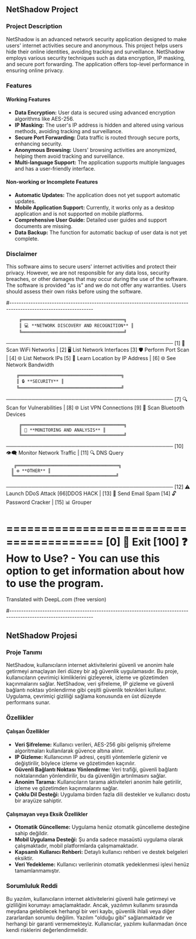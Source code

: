 ## NetShadow Project

### Project Description
NetShadow is an advanced network security application designed to make users' internet activities secure and anonymous. This project helps users hide their online identities, avoiding tracking and surveillance. NetShadow employs various security techniques such as data encryption, IP masking, and secure port forwarding. The application offers top-level performance in ensuring online privacy.

### Features
#### Working Features
- **Data Encryption:** User data is secured using advanced encryption algorithms like AES-256.
- **IP Masking:** The user's IP address is hidden and altered using various methods, avoiding tracking and surveillance.
- **Secure Port Forwarding:** Data traffic is routed through secure ports, enhancing security.
- **Anonymous Browsing:** Users' browsing activities are anonymized, helping them avoid tracking and surveillance.
- **Multi-language Support:** The application supports multiple languages and has a user-friendly interface.

#### Non-working or Incomplete Features
- **Automatic Updates:** The application does not yet support automatic updates.
- **Mobile Application Support:** Currently, it works only as a desktop application and is not supported on mobile platforms.
- **Comprehensive User Guide:** Detailed user guides and support documents are missing.
- **Data Backup:** The function for automatic backup of user data is not yet complete.

### Disclaimer
This software aims to secure users' internet activities and protect their privacy. However, we are not responsible for any data loss, security breaches, or other damages that may occur during the use of the software. The software is provided "as is" and we do not offer any warranties. Users should assess their own risks before using the software.


#-----------------------------------------------------------------------------------------------------------------

         ╔═══════════════════════════════════════╗
         ║ 💻 **NETWORK DISCOVERY AND RECOGNITION** ║  
         ╚═══════════════════════════════════════╝
──────────────────────────────────────────────
  [1] 📶 Scan WiFi Networks | [2] 🖥️ List Network Interfaces
  [3] 🛡️ Perform Port Scan | [4] 🌐 List Network IPs
  [5] 📍 Learn Location by IP Address | [6] 🌐 See Network Bandwidth

        ╔═══════════════════════════════════════╗
        ║ 🔒 **SECURITY** ║
        ╚═══════════════════════════════════════╝
──────────────────────────────────────────────
  [7] 🔍 Scan for Vulnerabilities | [8] 🌐 List VPN Connections
  [9] 📶 Scan Bluetooth Devices

         ╔═══════════════════════════════════════╗
         ║ 👀 **MONITORING AND ANALYSIS** ║
         ╚═══════════════════════════════════════╝  
──────────────────────────────────────────────
  [10] 👁️‍🗨️ Monitor Network Traffic | [11] 🔍 DNS Query

       ╔═══════════════════════════════════════╗
      ║ ⚙️ **OTHER** ║
      ╚═══════════════════════════════════════╝
──────────────────────────────────────────────
  [12] ⚠️ Launch DDoS Attack 
  [66]DDOS HACK | [13] 📧 Send Email Spam
  [14] 🔓 Password Cracker | [15] 📊 Grouper

========================================
  [0] 🚪 Exit
  [100] ❓ How to Use? - You can use this option to get information about how to use the program.
=======

Translated with DeepL.com (free version)

#-----------------------------------------------------------------------------------------------------------------

## NetShadow Projesi

### Proje Tanımı
NetShadow, kullanıcıların internet aktivitelerini güvenli ve anonim hale getirmeyi amaçlayan ileri düzey bir ağ güvenlik uygulamasıdır. Bu proje, kullanıcıların çevrimiçi kimliklerini gizleyerek, izleme ve gözetimden kaçınmalarını sağlar. NetShadow, veri şifreleme, IP gizleme ve güvenli bağlantı noktası yönlendirme gibi çeşitli güvenlik teknikleri kullanır. Uygulama, çevrimiçi gizliliği sağlama konusunda en üst düzeyde performans sunar.

### Özellikler
#### Çalışan Özellikler
- **Veri Şifreleme:** Kullanıcı verileri, AES-256 gibi gelişmiş şifreleme algoritmaları kullanılarak güvence altına alınır.
- **IP Gizleme:** Kullanıcının IP adresi, çeşitli yöntemlerle gizlenir ve değiştirilir, böylece izleme ve gözetimden kaçınılır.
- **Güvenli Bağlantı Noktası Yönlendirme:** Veri trafiği, güvenli bağlantı noktalarından yönlendirilir, bu da güvenliğin artırılmasını sağlar.
- **Anonim Tarama:** Kullanıcıların tarama aktiviteleri anonim hale getirilir, izleme ve gözetimden kaçınmalarını sağlar.
- **Çoklu Dil Desteği:** Uygulama birden fazla dili destekler ve kullanıcı dostu bir arayüze sahiptir.

#### Çalışmayan veya Eksik Özellikler
- **Otomatik Güncelleme:** Uygulama henüz otomatik güncelleme desteğine sahip değildir.
- **Mobil Uygulama Desteği:** Şu anda sadece masaüstü uygulama olarak çalışmaktadır, mobil platformlarda çalışmamaktadır.
- **Kapsamlı Kullanıcı Rehberi:** Detaylı kullanıcı rehberi ve destek belgeleri eksiktir.
- **Veri Yedekleme:** Kullanıcı verilerinin otomatik yedeklenmesi işlevi henüz tamamlanmamıştır.

### Sorumluluk Reddi
Bu yazılım, kullanıcıların internet aktivitelerini güvenli hale getirmeyi ve gizliliğini korumayı amaçlamaktadır. Ancak, yazılımın kullanımı sırasında meydana gelebilecek herhangi bir veri kaybı, güvenlik ihlali veya diğer zararlardan sorumlu değilim. Yazılım "olduğu gibi" sağlanmaktadır ve herhangi bir garanti vermemekteyiz. Kullanıcılar, yazılımı kullanmadan önce kendi risklerini değerlendirmelidir.



